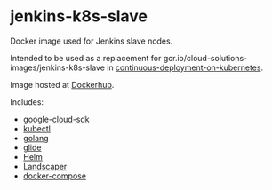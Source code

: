 # jenkins-k8s-slave

Docker image used for Jenkins slave nodes.

Intended to be used as a replacement for gcr.io/cloud-solutions-images/jenkins-k8s-slave in [continuous-deployment-on-kubernetes](https://github.com/GoogleCloudPlatform/continuous-deployment-on-kubernetes).

Image hosted at [Dockerhub](https://hub.docker.com/r/lushdigital/jenkins-k8s-slave/).

Includes:

* [google-cloud-sdk](https://cloud.google.com/sdk/)
* [kubectl](https://kubernetes.io/docs/user-guide/kubectl/)
* [golang](https://golang.org/)
* [glide](https://glide.sh/)
* [Helm](https://helm.sh/)
* [Landscaper](https://github.com/Eneco/landscaper)
* [docker-compose](https://docs.docker.com/compose/)
